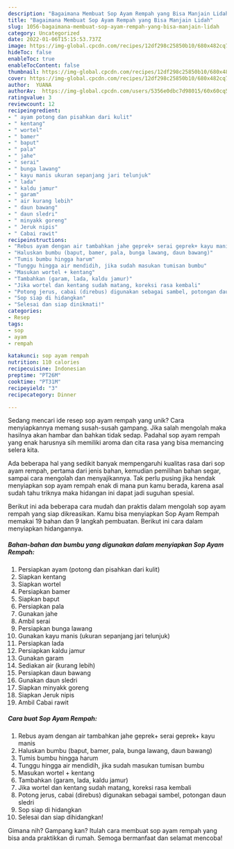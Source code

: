 ```yaml
---
description: "Bagaimana Membuat Sop Ayam Rempah yang Bisa Manjain Lidah"
title: "Bagaimana Membuat Sop Ayam Rempah yang Bisa Manjain Lidah"
slug: 1056-bagaimana-membuat-sop-ayam-rempah-yang-bisa-manjain-lidah
category: Uncategorized
date: 2022-01-06T15:15:53.737Z
image: https://img-global.cpcdn.com/recipes/12df298c25850b10/680x482cq70/sop-ayam-rempah-foto-resep-utama.jpg
hideToc: false
enableToc: true
enableTocContent: false
thumbnail: https://img-global.cpcdn.com/recipes/12df298c25850b10/680x482cq70/sop-ayam-rempah-foto-resep-utama.jpg
cover: https://img-global.cpcdn.com/recipes/12df298c25850b10/680x482cq70/sop-ayam-rempah-foto-resep-utama.jpg
author:  YUANA
authorAv:  https://img-global.cpcdn.com/users/5356e0dbc7d98015/60x60cq50/avatar.jpg
ratingvalue: 3
reviewcount: 12
recipeingredient:
- " ayam potong dan pisahkan dari kulit"
- " kentang"
- " wortel"
- " bamer"
- " baput"
- " pala"
- " jahe"
- " serai"
- " bunga lawang"
- " kayu manis ukuran sepanjang jari telunjuk"
- " lada"
- " kaldu jamur"
- " garam"
- " air kurang lebih"
- " daun bawang"
- " daun sledri"
- " minyakk goreng"
- " Jeruk nipis"
- " Cabai rawit"
recipeinstructions:
- "Rebus ayam dengan air tambahkan jahe geprek+ serai geprek+ kayu manis"
- "Haluskan bumbu (baput, bamer, pala, bunga lawang, daun bawang)"
- "Tumis bumbu hingga harum"
- "Tunggu hingga air mendidih, jika sudah masukan tumisan bumbu"
- "Masukan wortel + kentang"
- "Tambahkan (garam, lada, kaldu jamur)"
- "Jika wortel dan kentang sudah matang, koreksi rasa kembali"
- "Potong jerus, cabai (direbus) digunakan sebagai sambel, potongan daun sledri"
- "Sop siap di hidangkan"
- "Selesai dan siap dinikmati!"
categories:
- Resep
tags:
- sop
- ayam
- rempah

katakunci: sop ayam rempah 
nutrition: 110 calories
recipecuisine: Indonesian
preptime: "PT26M"
cooktime: "PT31M"
recipeyield: "3"
recipecategory: Dinner

---
```



Sedang mencari ide resep sop ayam rempah yang unik? Cara menyiapkannya memang susah-susah gampang. Jika salah mengolah maka hasilnya akan hambar dan bahkan tidak sedap. Padahal sop ayam rempah yang enak harusnya sih memiliki aroma dan cita rasa yang bisa memancing selera kita.


Ada beberapa hal yang sedikit banyak mempengaruhi kualitas rasa dari sop ayam rempah, pertama dari jenis bahan, kemudian pemilihan bahan segar, sampai cara mengolah dan menyajikannya. Tak perlu pusing jika hendak menyiapkan sop ayam rempah enak di mana pun kamu berada, karena asal sudah tahu triknya maka hidangan ini dapat jadi suguhan spesial.




Berikut ini ada beberapa cara mudah dan praktis dalam mengolah sop ayam rempah yang siap dikreasikan. Kamu bisa menyiapkan Sop Ayam Rempah memakai 19 bahan dan 9 langkah pembuatan. Berikut ini cara dalam menyiapkan hidangannya.

<!--inarticleads1-->

##### Bahan-bahan dan bumbu yang digunakan dalam menyiapkan Sop Ayam Rempah:

1. Persiapkan  ayam (potong dan pisahkan dari kulit)
1. Siapkan  kentang
1. Siapkan  wortel
1. Persiapkan  bamer
1. Siapkan  baput
1. Persiapkan  pala
1. Gunakan  jahe
1. Ambil  serai
1. Persiapkan  bunga lawang
1. Gunakan  kayu manis (ukuran sepanjang jari telunjuk)
1. Persiapkan  lada
1. Persiapkan  kaldu jamur
1. Gunakan  garam
1. Sediakan  air (kurang lebih)
1. Persiapkan  daun bawang
1. Gunakan  daun sledri
1. Siapkan  minyakk goreng
1. Siapkan  Jeruk nipis
1. Ambil  Cabai rawit




<!--inarticleads2-->

##### Cara buat Sop Ayam Rempah:

1. Rebus ayam dengan air tambahkan jahe geprek+ serai geprek+ kayu manis
1. Haluskan bumbu (baput, bamer, pala, bunga lawang, daun bawang)
1. Tumis bumbu hingga harum
1. Tunggu hingga air mendidih, jika sudah masukan tumisan bumbu
1. Masukan wortel + kentang
1. Tambahkan (garam, lada, kaldu jamur)
1. Jika wortel dan kentang sudah matang, koreksi rasa kembali
1. Potong jerus, cabai (direbus) digunakan sebagai sambel, potongan daun sledri
1. Sop siap di hidangkan
1. Selesai dan siap dihidangkan!



Gimana nih? Gampang kan? Itulah cara membuat sop ayam rempah yang bisa anda praktikkan di rumah. Semoga bermanfaat dan selamat mencoba!

